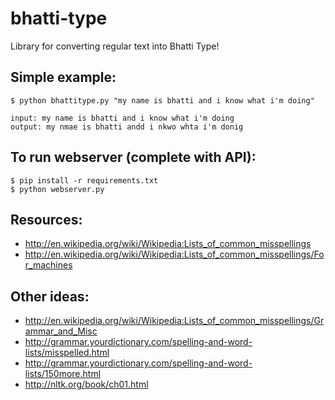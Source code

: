 bhatti-type
===========

Library for converting regular text into Bhatti Type!

Simple example:
---------------

    $ python bhattitype.py "my name is bhatti and i know what i'm doing"
    
    input: my name is bhatti and i know what i'm doing
    output: my nmae is bhatti andd i nkwo whta i'm donig

To run webserver (complete with API):
-------------------------------------
    $ pip install -r requirements.txt
    $ python webserver.py

Resources:
----------
-   http://en.wikipedia.org/wiki/Wikipedia:Lists_of_common_misspellings
-   http://en.wikipedia.org/wiki/Wikipedia:Lists_of_common_misspellings/For_machines

Other ideas:
------------
-   http://en.wikipedia.org/wiki/Wikipedia:Lists_of_common_misspellings/Grammar_and_Misc
-   http://grammar.yourdictionary.com/spelling-and-word-lists/misspelled.html
-   http://grammar.yourdictionary.com/spelling-and-word-lists/150more.html
-   http://nltk.org/book/ch01.html